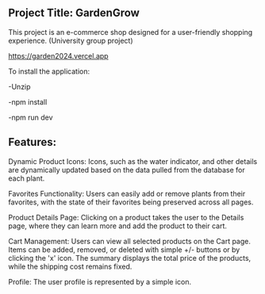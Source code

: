 ## Project Title: GardenGrow
This project is an e-commerce shop designed for a user-friendly shopping experience.
(University group project)

https://garden2024.vercel.app

To install the application:

-Unzip

-npm install

-npm run dev

## Features:

Dynamic Product Icons: Icons, such as the water indicator, and other details are dynamically updated based on the data pulled from the database for each plant.

Favorites Functionality: Users can easily add or remove plants from their favorites, with the state of their favorites being preserved across all pages.

Product Details Page: Clicking on a product takes the user to the Details page, where they can learn more and add the product to their cart.

Cart Management: Users can view all selected products on the Cart page. Items can be added, removed, or deleted with simple +/- buttons or by clicking the 'x' icon. The summary displays the total price of the products, while the shipping cost remains fixed.

Profile: The user profile is represented by a simple icon.

